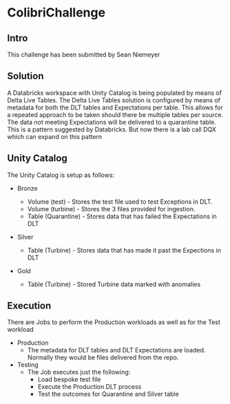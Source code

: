 # ColibriChallenge

## Intro

This challenge has been submitted by Sean Niemeyer

## Solution

A Databricks workspace with Unity Catalog is being populated by means of Delta Live Tables. The Delta Live Tables solution is configured by means of metadata for both the DLT tables and Expectations per table. This allows for a repeated approach to be taken should there be multiple tables per source. The data not meeting Expectations will be delivered to a quarantine table. This is a pattern suggested by Databricks. But now there is a lab call DQX which can expand on this pattern

## Unity Catalog

The Unity Catalog is setup as follows:

- Bronze
  - Volume (test) - Stores the test file used to test Exceptions in DLT.
  - Volume (turbine) - Stores the 3 files provided for ingestion.
  - Table (Quarantine) - Stores data that has failed the Expectations in DLT

- Silver
  - Table (Turbine) - Stores data that has made it past the Expections in DLT

- Gold
  - Table (Turbine) - Stored Turbine data marked with anomalies

## Execution

There are Jobs to perform the Production workloads as well as for the Test workload

- Production
  - The metadata for DLT tables and DLT Expectations are loaded. Normally they would be files delivered from the repo.
- Testing
  - The Job executes just the following:
    - Load bespoke test file
    - Execute the Production DLT process
    - Test the outcomes for Quarantine and Silver table
